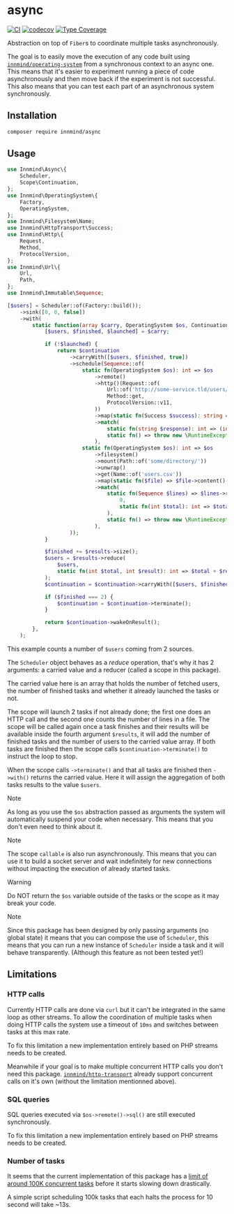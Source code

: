 # async

[![CI](https://github.com/Innmind/async/actions/workflows/ci.yml/badge.svg?branch=main)](https://github.com/Innmind/async/actions/workflows/ci.yml)
[![codecov](https://codecov.io/gh/innmind/async/branch/main/graph/badge.svg)](https://codecov.io/gh/innmind/async)
[![Type Coverage](https://shepherd.dev/github/innmind/async/coverage.svg)](https://shepherd.dev/github/innmind/async)

Abstraction on top of `Fiber`s to coordinate multiple tasks asynchronously.

The goal is to easily move the execution of any code built using [`innmind/operating-system`](https://packagist.org/packages/innmind/operating-system) from a synchronous context to an async one. This means that it's easier to experiment running a piece of code asynchronously and then move back if the experiment is not successful. This also means that you can test each part of an asynchronous system synchronously.

## Installation

```sh
composer require innmind/async
```

## Usage

```php
use Innmind\Async\{
    Scheduler,
    Scope\Continuation,
};
use Innmind\OperatingSystem\{
    Factory,
    OperatingSystem,
};
use Innmind\Filesystem\Name;
use Innmind\HttpTransport\Success;
use Innmind\Http\{
    Request,
    Method,
    ProtocolVersion,
};
use Innmind\Url\{
    Url,
    Path,
};
use Innmind\Immutable\Sequence;

[$users] = Scheduler::of(Factory::build());
    ->sink([0, 0, false])
    ->with(
        static function(array $carry, OperatingSystem $os, Continuation $continuation, Sequence $results): Continuation {
            [$users, $finished, $launched] = $carry;

            if (!$launched) {
                return $continuation
                    ->carryWith([$users, $finished, true])
                    ->schedule(Sequence::of(
                        static fn(OperatingSystem $os): int => $os
                            ->remote()
                            ->http()(Request::of(
                                Url::of('http://some-service.tld/users/count'),
                                Method::get,
                                ProtocolVersion::v11,
                            ))
                            ->map(static fn(Success $success): string => $success->response()->body()->toString())
                            ->match(
                                static fn(string $response): int => (int) $response,
                                static fn() => throw new \RuntimeException('Failed to count the users'),
                            ),
                        static fn(OperatingSystem $os): int => $os
                            ->filesystem()
                            ->mount(Path::of('some/directory/'))
                            ->unwrap()
                            ->get(Name::of('users.csv'))
                            ->map(static fn($file) => $file->content()->lines())
                            ->match(
                                static fn(Sequence $lines) => $lines->reduce(
                                    0,
                                    static fn(int $total): int => $total + 1,
                                ),
                                static fn() => throw new \RuntimeException('Users file not found'),
                            ),
                    ));
            }

            $finished += $results->size();
            $users = $results->reduce(
                $users,
                static fn(int $total, int $result): int => $total + $result,
            );
            $continuation = $continuation->carryWith([$users, $finished, $launched]);

            if ($finished === 2) {
                $continuation = $continuation->terminate();
            }

            return $continuation->wakeOnResult();
        },
    );
```

This example counts a number of `$users` coming from 2 sources.

The `Scheduler` object behaves as a _reduce_ operation, that's why it has 2 arguments: a carried value and a reducer (called a scope in this package).

The carried value here is an array that holds the number of fetched users, the number of finished tasks and whether it already launched the tasks or not.

The scope will launch 2 tasks if not already done; the first one does an HTTP call and the second one counts the number of lines in a file. The scope will be called again once a task finishes and their results will be available inside the fourth argument `$results`, it will add the number of finished tasks and the number of users to the carried value array. If both tasks are finished then the scope calls `$continuation->terminate()` to instruct the loop to stop.

When the scope calls `->terminate()` and that all tasks are finished then `->with()` returns the carried value. Here it will assign the aggregation of both tasks results to the value `$users`.

> [!NOTE]
> As long as you use the `$os` abstraction passed as arguments the system will automatically suspend your code when necessary. This means that you don't even need to think about it.

> [!NOTE]
> The scope `callable` is also run asynchronously. This means that you can use it to build a socket server and wait indefinitely for new connections without impacting the execution of already started tasks.

> [!WARNING]
> Do NOT return the `$os` variable outside of the tasks or the scope as it may break your code.

> [!NOTE]
> Since this package has been designed by only passing arguments (no global state) it means that you can compose the use of `Scheduler`, this means that you can run a new instance of `Scheduler` inside a task and it will behave transparently. (Although this feature as not been tested yet!)

## Limitations

### HTTP calls

Currently HTTP calls are done via `curl` but it can't be integrated in the same loop as other streams. To allow the coordination of multiple tasks when doing HTTP calls the system use a timeout of `10ms` and switches between tasks at this max rate.

To fix this limitation a new implementation entirely based on PHP streams needs to be created.

Meanwhile if your goal is to make multiple concurrent HTTP calls you don't need this package. [`innmind/http-transport`](https://innmind.org/documentation/getting-started/concurrency/http/) already support concurrent calls on it's own (without the limitation mentionned above).

### SQL queries

SQL queries executed via `$os->remote()->sql()` are still executed synchronously.

To fix this limitation a new implementation entirely based on PHP streams needs to be created.

### Number of tasks

It seems that the current implementation of this package has a [limit of around 100K concurrent tasks](https://bsky.app/profile/baptouuuu.bsky.social/post/3lwr7pei2ek2f) before it starts slowing down drastically.

A simple script scheduling 100k tasks that each halts the process for 10 second will take ~13s.
